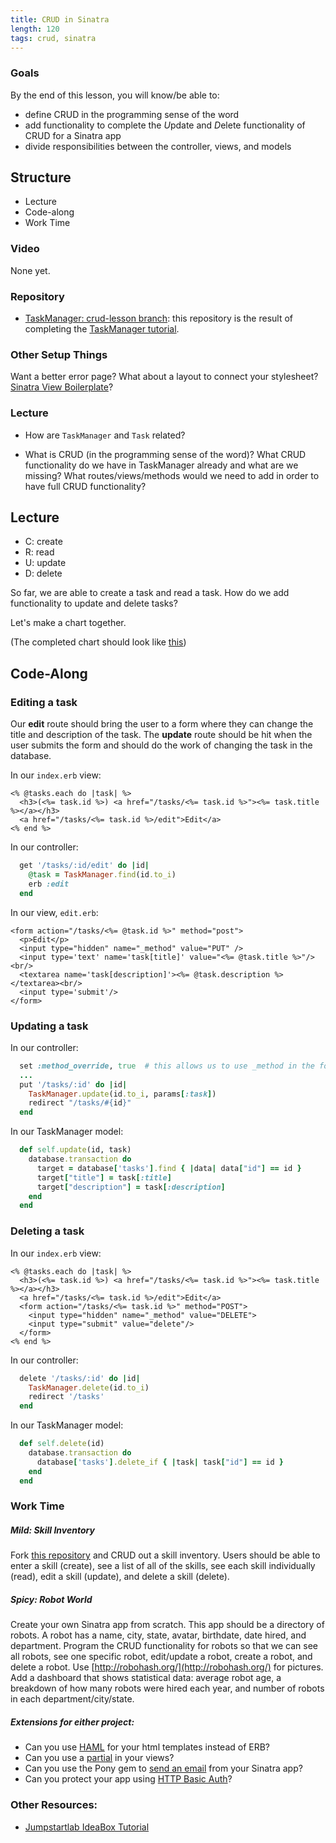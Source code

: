 ```yaml
---
title: CRUD in Sinatra
length: 120
tags: crud, sinatra
---
```


### Goals

By the end of this lesson, you will know/be able to:

* define CRUD in the programming sense of the word
* add functionality to complete the *U*pdate and *D*elete functionality of CRUD for a Sinatra app
* divide responsibilities between the controller, views, and models

## Structure

* Lecture
* Code-along
* Work Time

### Video

None yet.

### Repository

* [TaskManager: crud-lesson branch](https://github.com/turingschool-examples/task-manager/tree/crud-lesson): this repository is the result of completing the [TaskManager tutorial](https://github.com/JumpstartLab/curriculum/blob/master/source/projects/task_manager.markdown).

### Other Setup Things

Want a better error page? What about a layout to connect your stylesheet? [Sinatra View Boilerplate](https://github.com/turingschool/challenges/blob/master/sinatra_view_boilerplate.markdown)?

### Lecture

* How are `TaskManager` and `Task` related? 

* What is CRUD (in the programming sense of the word)? What CRUD functionality do we have in TaskManager already and what are we missing? What routes/views/methods would we need to add in order to have full CRUD functionality?

## Lecture

* C: create
* R: read
* U: update
* D: delete

So far, we are able to create a task and read a task. How do we add functionality to update and delete tasks? 

Let's make a chart together. 

(The completed chart should look like [this](https://www.dropbox.com/s/vx3ocfsusjdrgfw/crud_in_sinatra.pdf?dl=0))

## Code-Along

### Editing a task

Our **edit** route should bring the user to a form where they can change the title and description of the task. The **update** route should be hit when the user submits the form and should do the work of changing the task in the database. 

In our `index.erb` view:

```erb
<% @tasks.each do |task| %>
  <h3>(<%= task.id %>) <a href="/tasks/<%= task.id %>"><%= task.title %></a></h3>
  <a href="/tasks/<%= task.id %>/edit">Edit</a>
<% end %>
```

In our controller:

```ruby
  get '/tasks/:id/edit' do |id|
    @task = TaskManager.find(id.to_i)
    erb :edit
  end
```
In our view, `edit.erb`:

```erb
<form action="/tasks/<%= @task.id %>" method="post">
  <p>Edit</p>
  <input type="hidden" name="_method" value="PUT" />
  <input type='text' name='task[title]' value="<%= @task.title %>"/><br/>
  <textarea name='task[description]'><%= @task.description %></textarea><br/>
  <input type='submit'/>
</form>
```

### Updating a task

In our controller: 

```ruby
  set :method_override, true  # this allows us to use _method in the form
  ...
  put '/tasks/:id' do |id|
    TaskManager.update(id.to_i, params[:task])
    redirect "/tasks/#{id}"
  end
```

In our TaskManager model:

```ruby
  def self.update(id, task)
    database.transaction do
      target = database['tasks'].find { |data| data["id"] == id }
      target["title"] = task[:title]
      target["description"] = task[:description]
    end
  end
```

### Deleting a task

In our `index.erb` view:

```erb
<% @tasks.each do |task| %>
  <h3>(<%= task.id %>) <a href="/tasks/<%= task.id %>"><%= task.title %></a></h3>
  <a href="/tasks/<%= task.id %>/edit">Edit</a>
  <form action="/tasks/<%= task.id %>" method="POST">
    <input type="hidden" name="_method" value="DELETE">
    <input type="submit" value="delete"/>
  </form>
<% end %>
```

In our controller:

```ruby
  delete '/tasks/:id' do |id|
    TaskManager.delete(id.to_i)
    redirect '/tasks'
  end
```

In our TaskManager model:

```ruby
  def self.delete(id)
    database.transaction do
      database['tasks'].delete_if { |task| task["id"] == id }
    end
  end
```

### Work Time

##### Mild: Skill Inventory

Fork [this repository](https://github.com/turingschool-examples/skill-inventory-crud) and CRUD out a skill inventory. Users should be able to enter a skill (create), see a list of all of the skills, see each skill individually (read), edit a skill (update), and delete a skill (delete). 

##### Spicy: Robot World

Create your own Sinatra app from scratch. This app should be a directory of robots. A robot has a name, city, state, avatar, birthdate, date hired, and department. Program the CRUD functionality for robots so that we can see all robots, see one specific robot, edit/update a robot, create a robot, and delete a robot. Use [http://robohash.org/](http://robohash.org/) for pictures. Add a dashboard that shows statistical data: average robot age, a breakdown of how many robots were hired each year, and number of robots in each department/city/state.  

##### Extensions for either project:

* Can you use [HAML](http://haml.info/) for your html templates instead of ERB?
* Can you use a [partial](http://www.sinatrarb.com/faq.html#partials) in your views?
* Can you use the Pony gem to [send an email](http://www.sinatrarb.com/faq.html#email) from your Sinatra app? 
* Can you protect your app using [HTTP Basic Auth](http://www.sinatrarb.com/faq.html#auth)? 

### Other Resources:

* [Jumpstartlab IdeaBox Tutorial](http://tutorials.jumpstartlab.com/projects/idea_box.html)

